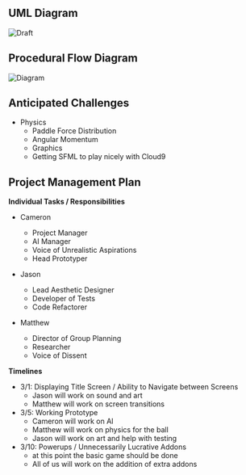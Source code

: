 ## UML Diagram
![Draft](https://preview.c9users.io/mamatt/cptr142_group_project/cptr142_group_project/StarWarsPong.png?_c9_id=livepreview0&_c9_host=https://ide.c9.io)

## Procedural Flow Diagram
![Diagram](https://preview.c9users.io/mamatt/cptr142_group_project/cptr142_group_project/ScreenChangesFlowchart.png?_c9_id=livepreview0&_c9_host=https://ide.c9.io)

## Anticipated Challenges
* Physics
    * Paddle Force Distribution
    * Angular Momentum
    * Graphics
    * Getting SFML to play nicely with Cloud9

## Project Management Plan

__Individual Tasks / Responsibilities__

* Cameron
    * Project Manager
    * AI Manager
    * Voice of Unrealistic Aspirations
    * Head Prototyper

* Jason
    * Lead Aesthetic Designer
    * Developer of Tests
    * Code Refactorer

* Matthew
    * Director of Group Planning
    * Researcher
    * Voice of Dissent

__Timelines__

* 3/1: Displaying Title Screen / Ability to Navigate between Screens
    * Jason will work on sound and art 
    * Matthew will work on screen transitions
* 3/5: Working Prototype
    * Cameron will work on AI 
    * Matthew will work on physics for the ball
    * Jason will work on art and help with testing 
* 3/10: Powerups / Unnecessarily Lucrative Addons
    * at this point the basic game should be done
    * All of us will work on the addition of extra addons